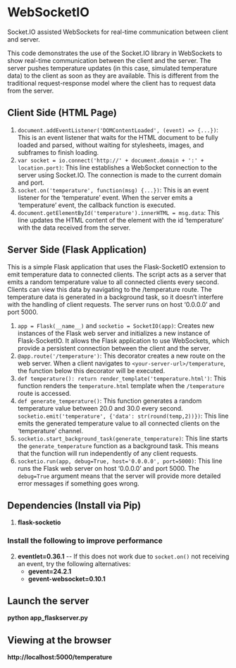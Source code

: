 # WebSocketIO
Socket.IO assisted WebSockets for real-time communication between client and server.

This code demonstrates the use of the Socket.IO library in WebSockets to show real-time communication between the client and the server. The server pushes temperature updates (in this case, simulated temperature data) to the client as soon as they are available. This is different from the traditional request-response model where the client has to request data from the server.

## Client Side (HTML Page)
1. `document.addEventListener('DOMContentLoaded', (event) => {...})`: This is an event listener that waits for the HTML document to be fully loaded and parsed, without waiting for stylesheets, images, and subframes to finish loading.
2. `var socket = io.connect('http://' + document.domain + ':' + location.port)`: This line establishes a WebSocket connection to the server using Socket.IO. The connection is made to the current domain and port.
3. `socket.on('temperature', function(msg) {...})`: This is an event listener for the ‘temperature’ event. When the server emits a ‘temperature’ event, the callback function is executed.
4. `document.getElementById('temperature').innerHTML = msg.data`: This line updates the HTML content of the element with the id ‘temperature’ with the data received from the server.

## Server Side (Flask Application)
This is a simple Flask application that uses the Flask-SocketIO extension to emit temperature data to connected clients. The script acts as a server that emits a random temperature value to all connected clients every second. Clients can view this data by navigating to the /temperature route. The temperature data is generated in a background task, so it doesn’t interfere with the handling of client requests. The server runs on host ‘0.0.0.0’ and port 5000.

1. `app = Flask(__name__)` and `socketio = SocketIO(app)`: Creates new instances of the Flask web server and initializes a new instance of Flask-SocketIO. It allows the Flask application to use WebSockets, which provide a persistent connection between the client and the server.
2. `@app.route('/temperature')`: This decorator creates a new route on the web server. When a client navigates to `<your-server-url>/temperature`, the function below this decorator will be executed.
3. `def temperature(): return render_template('temperature.html')`: This function renders the `temperature.html` template when the `/temperature` route is accessed.
4. `def generate_temperature()`: This function generates a random temperature value between 20.0 and 30.0 every second. `socketio.emit('temperature', {'data': str(round(temp,2))})`: This line emits the generated temperature value to all connected clients on the ‘temperature’ channel.
5. `socketio.start_background_task(generate_temperature)`: This line starts the `generate_temperature` function as a background task. This means that the function will run independently of any client requests.
6. `socketio.run(app, debug=True, host='0.0.0.0', port=5000)`: This line runs the Flask web server on host ‘0.0.0.0’ and port 5000. The `debug=True` argument means that the server will provide more detailed error messages if something goes wrong.

## Dependencies (Install via Pip)
1. **flask-socketio**

### Install the following to improve performance
2. **eventlet=0.36.1** -- If this does not work due to `socket.on()` not receiving an event, try the following alternatives:
    - **gevent=24.2.1**
    - **gevent-websocket=0.10.1**
## Launch the server
**python app_flaskserver.py**

## Viewing at the browser
**http://localhost:5000/temperature**


